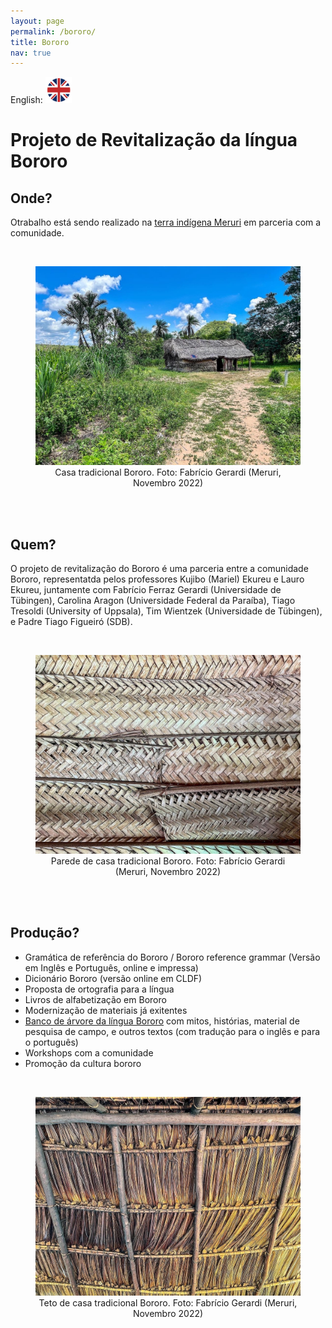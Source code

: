 ```yaml
---
layout: page
permalink: /bororo/
title: Bororo
nav: true
---
```




English:
<a href="bororoAboutEn.html">
<img src="../assets/img/eng.png" alt="English" style="width:42px;height:42px;">
</a>

# Projeto de Revitalização da língua Bororo


## Onde?

Otrabalho está sendo realizado na [terra indígena Meruri](https://terrasindigenas.org.br/pt-br/terras-indigenas/3767) em parceria com a comunidade.

<br>

<figure align="center" >
  <img src="../assets/img/house.JPG" style="width:500px">
    <figcaption>Casa tradicional Bororo. Foto: Fabrício Gerardi (Meruri, Novembro 2022)</figcaption>
</figure>

<br>
<br>

## Quem? 

O projeto de revitalização do Bororo é uma parceria entre a comunidade Bororo, representatda pelos professores Kujibo (Mariel) Ekureu e Lauro Ekureu, juntamente com Fabrício Ferraz Gerardi (Universidade de Tübingen), Carolina Aragon (Universidade Federal da Paraíba), Tiago Tresoldi (University of Uppsala), Tim Wientzek (Universidade de Tübingen), e Padre Tiago Figueiró (SDB).


<br>

<figure align="center">
  <img src="../assets/img/wall.JPG" style="width:500px">
   <figcaption>Parede de casa tradicional Bororo. Foto: Fabrício Gerardi (Meruri, Novembro 2022)</figcaption>
</figure>

<br>
<br>

## Produção?

* Gramática de referência do Bororo / Bororo reference grammar (Versão em Inglês e Português, online e impressa)
* Dicionário Bororo (versão online em CLDF)
* Proposta de ortografia para a língua
* Livros de alfabetização em Bororo
* Modernização de materiais já exitentes
* [Banco de árvore da língua Bororo](https://github.com/UniversalDependencies/UD_Bororo-BDT/tree/dev) com mitos, histórias, material de pesquisa de campo, e outros textos (com tradução para o inglês e para o português)
* Workshops com a comunidade
* Promoção da cultura bororo


<br>

<figure align="center" >
  <img src="../assets/img/roof.JPG" style="width:500px">
    <figcaption>Teto de casa tradicional Bororo. Foto: Fabrício Gerardi (Meruri, Novembro 2022)</figcaption>
</figure>

<br>
<br>


